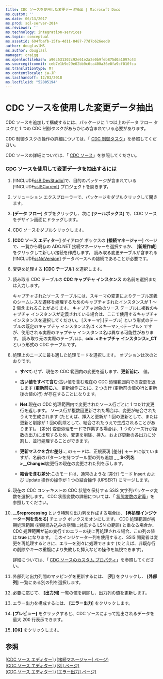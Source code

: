 ```yaml
---
title: CDC ソースを使用した変更データ抽出 | Microsoft Docs
ms.custom: ''
ms.date: 06/13/2017
ms.prod: sql-server-2014
ms.reviewer: ''
ms.technology: integration-services
ms.topic: conceptual
ms.assetid: 604fbafb-15fa-4d11-8487-77d7b626eed8
author: douglaslMS
ms.author: douglasl
manager: craigg
ms.openlocfilehash: a96c531302c92e61e2a2e0b9feb875d0a1097c43
ms.sourcegitcommit: ceb7e1b9e29e02bb0c6ca400a36e0fa9cf010fca
ms.translationtype: MT
ms.contentlocale: ja-JP
ms.lasthandoff: 12/03/2018
ms.locfileid: "52805194"
---
```

# <a name="extract-change-data-using-the-cdc-source"></a>CDC ソースを使用した変更データ抽出
  CDC ソースを追加して構成するには、パッケージに 1 つ以上のデータ フロー タスクと 1 つの CDC 制御タスクがあらかじめ含まれている必要があります。  
  
 CDC 制御タスクの操作の詳細については、「 [CDC 制御タスク](../control-flow/cdc-control-task.md)」を参照してください。  
  
 CDC ソースの詳細については、「 [CDC ソース](cdc-source.md)」を参照してください。  
  
### <a name="to-extract-change-data-using-a-cdc-source"></a>CDC ソースを使用して変更データを抽出するには  
  
1.  [!INCLUDE[ssBIDevStudio](../../includes/ssbidevstudio-md.md)]で、目的のパッケージが含まれている [!INCLUDE[ssISCurrent](../../includes/ssiscurrent-md.md)] プロジェクトを開きます。  
  
2.  ソリューション エクスプローラーで、パッケージをダブルクリックして開きます。  
  
3.  **[データ フロー]** タブをクリックし、次に **[ツールボックス]** で、CDC ソースをデザイン画面にドラッグします。  
  
4.  CDC ソースをダブルクリックします。  
  
5.  **[CDC ソース エディター]** ダイアログ ボックスの **[接続マネージャー]** ページで、一覧から既存の ADO.NET 接続マネージャーを選択するか、 **[新規作成]** をクリックして新しい接続を作成します。 読み取る変更テーブルが含まれる [!INCLUDE[ssNoVersion](../../includes/ssnoversion-md.md)] データベースへの接続であることが必要です。  
  
6.  変更を処理する **[CDC テーブル]** を選択します。  
  
7.  読み取る CDC テーブルの **CDC キャプチャ インスタンス** の名前を選択または入力します。  
  
     キャプチャされたソース テーブルには、スキーマの変更によりテーブル定義のシームレスな遷移を処理するためのキャプチャされたインスタンスが 1 ～ 2 個含まれることがあります。 キャプチャ対象のソース テーブルに複数のキャプチャ インスタンスが定義されている場合は、ここで使用するキャプチャ インスタンスを選択してください。 [スキーマ].[テーブル] という形式のテーブルの既定のキャプチャ インスタンス名は \<スキーマ>_\<テーブル> ですが、使用される実際のキャプチャ インスタンス名は異なる可能性があります。 読み取り元の実際のテーブルは、**cdc .\<キャプチャ インスタンス>_CT** という形式の CDC テーブルです。  
  
8.  処理上のニーズに最も適した処理モードを選択します。 オプションは次のとおりです。  
  
    -   **すべて**:せず、現在の CDC 範囲内の変更を返します、**更新前に、** 値。  
  
    -   **古い値をすべて含む**:古い値を含む現在の CDC 処理範囲内での変更を返します (**更新前に、**)。 更新操作ごとに、2 つの行 (更新前の値の行と更新後の値の行) が存在することになります。  
  
    -   **Net**:現在の CDC 処理範囲内で変更されたソース行ごとに 1 つだけ変更行を返します。 ソース行が複数回更新された場合は、変更が結合されたうえで生成されます (たとえば、挿入と更新が 1 回の更新として、または更新と削除が 1 回の削除として、結合されたうえで生成されることがあります)。 [差分] 変更処理モードで作業する場合は、1 つのソース行が複数の出力に出現するため、変更を削除、挿入、および更新の各出力に分割し、並行処理することができます。  
  
    -   **更新マスクを含む差分**:このモードは、正規表現 [差分] モードに似ていますが、名前のパターンを持つブール型の列も追加 **_ _ $\<列名 >\__Changed**変更行の現在の変更された列を示します。  
  
    -   **結合を含む差分**:このモードは、通常のような [差分] モード Insert および Update 操作の操作が 1 つの結合操作 (UPSERT) にマージします。  
  
9. 現在の CDC コンテキストの CDC 状態を保持する SSIS 文字列パッケージ変数を選択します。 CDC 状態変数の詳細については、「 [状態変数の定義](define-a-state-variable.md)」を参照してください。  
  
10. **__$reprocessing** という特別な出力列を作成する場合は、 **[再処理インジケーター列を含める]** チェック ボックスをオンにします。 CDC 処理範囲が初期処理範囲 (初期読み込みの期間に対応する LSN の範囲) と重なる場合か、CDC 処理範囲が前の実行でのエラーの後に再処理される場合、この列の値は **true** になります。 このインジケーター列を使用すると、SSIS 開発者は変更を再処理するときに、エラーを別々に処理できます (たとえば、非既存行の削除やキーの重複により失敗した挿入などの操作を無視できます)。  
  
     詳細については、「 [CDC ソースのカスタム プロパティ](cdc-source-custom-properties.md)」を参照してください。  
  
11. 外部列と出力列間のマッピングを更新するには、 **[列]** をクリックし、 **[外部列]** 一覧にある別の列を選択します。  
  
12. 必要に応じて、 **[出力列]** 一覧の値を削除し、出力列の値を更新します。  
  
13. エラー出力を構成するには、 **[エラー出力]** をクリックします。  
  
14. **[プレビュー]** をクリックすると、CDC ソースによって抽出されるデータを最大 200 行表示できます。  
  
15. **[OK]** をクリックします。  
  
## <a name="see-also"></a>参照  
 [[CDC ソース エディター] ([接続マネージャー] ページ)](../cdc-source-editor-connection-manager-page.md)   
 [[CDC ソース エディター] ([列] ページ)](../cdc-source-editor-columns-page.md)   
 [[CDC ソース エディター] ([エラー出力] ページ)](../cdc-source-editor-error-output-page.md)  
  
  

